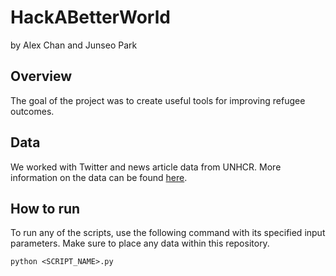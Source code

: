 # HackABetterWorld

by Alex Chan and Junseo Park

## Overview
The goal of the project was to create useful tools for improving refugee outcomes.

## Data
We worked with Twitter and news article data from UNHCR. More information on the data can be found [here](https://github.com/USA4UNHCR/social_listening).

## How to run
To run any of the scripts, use the following command with its specified input parameters. Make sure to place any data within this repository.

```
python <SCRIPT_NAME>.py
```
